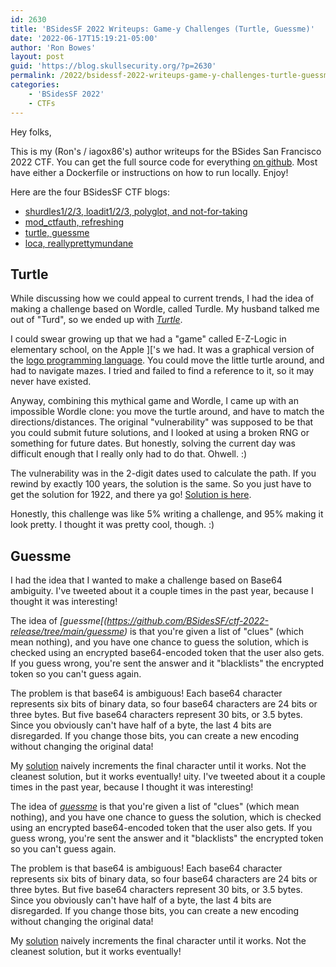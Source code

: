 ```yaml
---
id: 2630
title: 'BSidesSF 2022 Writeups: Game-y Challenges (Turtle, Guessme)'
date: '2022-06-17T15:19:21-05:00'
author: 'Ron Bowes'
layout: post
guid: 'https://blog.skullsecurity.org/?p=2630'
permalink: /2022/bsidessf-2022-writeups-game-y-challenges-turtle-guessme
categories:
    - 'BSidesSF 2022'
    - CTFs
---
```


<p>Hey folks,</p>
<p>This is my (Ron's / iagox86's) author writeups for the BSides San Francisco 2022 CTF. You can get the full source code for everything <a href="https://github.com/bsidessf/ctf-2022-release">on github</a>. Most have either a Dockerfile or instructions on how to run locally. Enjoy!</p>
<!--more-->
<p>Here are the four BSidesSF CTF blogs:</p>
<ul>
<li><a href="https://blog.skullsecurity.org/2022/bsidessf-2022-writeups-tutorial-challenges-shurdles-loadit-polyglot-nft">shurdles1/2/3, loadit1/2/3, polyglot, and not-for-taking</a></li>
<li><a href="https://blog.skullsecurity.org/2022/bsidessf-2022-writeups-apache-challenges-mod_ctfauth-refresh">mod_ctfauth, refreshing</a></li>
<li><a href="https://blog.skullsecurity.org/2022/bsidessf-2022-writeups-game-y-challenges-turtle-guessme">turtle, guessme</a></li>
<li><a href="https://blog.skullsecurity.org/2022/bsidessf-2022-writeups-miscellaneous-challenges-loca-reallyprettymundane">loca, reallyprettymundane</a></li>
</ul>
<h2>Turtle</h2>
<p>While discussing how we could appeal to current trends, I had the idea of making a challenge based on Wordle, called Turdle. My husband talked me out of &quot;Turd&quot;, so we ended up with <em><a href="https://github.com/BSidesSF/ctf-2022-release/tree/main/turtle">Turtle</a></em>.</p>
<p>I could swear growing up that we had a &quot;game&quot; called E-Z-Logic in elementary school, on the Apple ]['s we had. It was a graphical version of the <a href="https://en.wikipedia.org/wiki/Logo_%28programming_language%29">logo programming language</a>. You could move the little turtle around, and had to navigate mazes. I tried and failed to find a reference to it, so it may never have existed.</p>
<p>Anyway, combining this mythical game and Wordle, I came up with an impossible Wordle clone: you move the turtle around, and have to match the directions/distances. The original &quot;vulnerability&quot; was supposed to be that you could submit future solutions, and I looked at using a broken RNG or something for future dates. But honestly, solving the current day was difficult enough that I really only had to do that. Ohwell. :)</p>
<p>The vulnerability was in the 2-digit dates used to calculate the path. If you rewind by exactly 100 years, the solution is the same. So you just have to get the solution for 1922, and there ya go! <a href="https://github.com/BSidesSF/ctf-2022-release/blob/main/turtle/solution/solve.rb">Solution is here</a>.</p>
<p>Honestly, this challenge was like 5% writing a challenge, and 95% making it look pretty. I thought it was pretty cool, though. :)</p>
<h2>Guessme</h2>
<p>I had the idea that I wanted to make a challenge based on Base64 ambiguity. I've tweeted about it a couple times in the past year, because I thought it was interesting!</p>
<p>The idea of <em>[guessme[(<a href="https://github.com/BSidesSF/ctf-2022-release/tree/main/guessme">https://github.com/BSidesSF/ctf-2022-release/tree/main/guessme</a>)</em> is that you're given a list of &quot;clues&quot; (which mean nothing), and you have one chance to guess the solution, which is checked using an encrypted base64-encoded token that the user also gets. If you guess wrong, you're sent the answer and it &quot;blacklists&quot; the encrypted token so you can't guess again.</p>
<p>The problem is that base64 is ambiguous! Each base64 character represents six bits of binary data, so four base64 characters are 24 bits or three bytes. But five base64 characters represent 30 bits, or 3.5 bytes. Since you obviously can't have half of a byte, the last 4 bits are disregarded. If you change those bits, you can create a new encoding without changing the original data!</p>
<p>My <a href="https://github.com/BSidesSF/ctf-2022-release/tree/main/guessme/solution">solution</a> naively increments the final character until it works. Not the cleanest solution, but it works eventually!
uity. I've tweeted about it a couple times in the past year, because I thought it was interesting!</p>
<p>The idea of <a href="https://github.com/BSidesSF/ctf-2022-release/tree/main/guessme"><em>guessme</em></a> is that you're given a list of &quot;clues&quot; (which mean nothing), and you have one chance to guess the solution, which is checked using an encrypted base64-encoded token that the user also gets. If you guess wrong, you're sent the answer and it &quot;blacklists&quot; the encrypted token so you can't guess again.</p>
<p>The problem is that base64 is ambiguous! Each base64 character represents six bits of binary data, so four base64 characters are 24 bits or three bytes. But five base64 characters represent 30 bits, or 3.5 bytes. Since you obviously can't have half of a byte, the last 4 bits are disregarded. If you change those bits, you can create a new encoding without changing the original data!</p>
<p>My <a href="https://github.com/BSidesSF/ctf-2022-release/tree/main/guessme/solution">solution</a> naively increments the final character until it works. Not the cleanest solution, but it works eventually!</p>